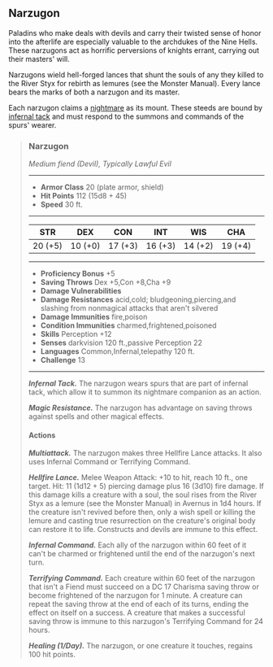## Narzugon
Paladins who make deals with devils and carry their twisted sense of honor into the afterlife are especially valuable to the archdukes of the Nine Hells. These narzugons act as horrific perversions of knights errant, carrying out their masters' will.

Narzugons wield hell-forged lances that shunt the souls of any they killed to the River Styx for rebirth as lemures (see the Monster Manual). Every lance bears the marks of both a narzugon and its master.

Each narzugon claims a [nightmare](../Exotic/Nightmare.md) as its mount. These steeds are bound by [infernal tack](../../Magic/Items/infernal-tack.md) and must respond to the summons and commands of the spurs' wearer.

>### Narzugon
>*Medium fiend (Devil), Typically Lawful Evil*
>___
>- **Armor Class** 20 (plate armor, shield)
>- **Hit Points** 112 (15d8 + 45)
>- **Speed** 30 ft.
>___
>|**STR**|**DEX**|**CON**|**INT**|**WIS**|**CHA**|
>|:---:|:---:|:---:|:---:|:---:|:---:|
>|20 (+5)|10 (+0)|17 (+3)|16 (+3)|14 (+2)|19 (+4)|
>
>___
>- **Proficiency Bonus** +5
>- **Saving Throws** Dex +5,Con +8,Cha +9
>- **Damage Vulnerabilities** 
>- **Damage Resistances** acid,cold; bludgeoning,piercing,and slashing from nonmagical attacks that aren't silvered
>- **Damage Immunities** fire,poison
>- **Condition Immunities** charmed,frightened,poisoned
>- **Skills** Perception +12
>- **Senses** darkvision 120 ft.,passive Perception 22
>- **Languages** Common,Infernal,telepathy 120 ft.
>- **Challenge** 13
>___
>***Infernal Tack.*** The narzugon wears spurs that are part of infernal tack, which allow it to summon its nightmare companion as an action.
>
>***Magic Resistance.*** The narzugon has advantage on saving throws against spells and other magical effects.
>
>#### Actions
>***Multiattack.*** The narzugon makes three Hellfire Lance attacks. It also uses Infernal Command or Terrifying Command.
>
>***Hellfire Lance.*** Melee Weapon Attack: +10 to hit, reach 10 ft., one target. Hit: 11 (1d12 + 5) piercing damage plus 16 (3d10) fire damage. If this damage kills a creature with a soul, the soul rises from the River Styx as a lemure (see the Monster Manual) in Avernus in 1d4 hours. If the creature isn't revived before then, only a wish spell or killing the lemure and casting true resurrection on the creature's original body can restore it to life. Constructs and devils are immune to this effect.
>
>***Infernal Command.*** Each ally of the narzugon within 60 feet of it can't be charmed or frightened until the end of the narzugon's next turn.
>
>***Terrifying Command.*** Each creature within 60 feet of the narzugon that isn't a Fiend must succeed on a DC 17 Charisma saving throw or become frightened of the narzugon for 1 minute. A creature can repeat the saving throw at the end of each of its turns, ending the effect on itself on a success. A creature that makes a successful saving throw is immune to this narzugon's Terrifying Command for 24 hours.
>
>***Healing (1/Day).*** The narzugon, or one creature it touches, regains 100 hit points.
>
